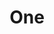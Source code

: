 ---
pid: mp16
title: One
location_transcription: 
coordinates: "[-75.172727118471, 39.915628393377]"
zipcode: 
gen_neighborhood: 
neighborhood: 
outside_phl: 
age: '3'
age_range: "<6"
instagram: 
image_file_name: mp_16.jpg
proposal_transcription: the lion of the twin, he took the world over
topic: Animals
topic_summary: '0'
type: Other No Form
keywords_other: 
credit: Aylan
image_labels: 
twitter: 
facebook: 
permalink: "/monuments/mp16/"
layout: item-page
---